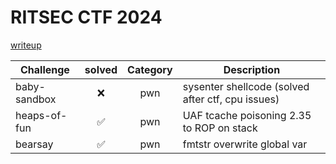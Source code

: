 # RITSEC CTF 2024

[writeup](https://hyggehalcyon.gitbook.io/page/ctfs/2024/amateursctf)

| Challenge | solved | Category | Description | 
| --- | :---: | :---: | --- |
| baby-sandbox | ❌ | pwn | sysenter shellcode (solved after ctf, cpu issues) |
| heaps-of-fun | ✅ | pwn | UAF tcache poisoning 2.35 to ROP on stack |
| bearsay | ✅ | pwn | fmtstr overwrite global var |

